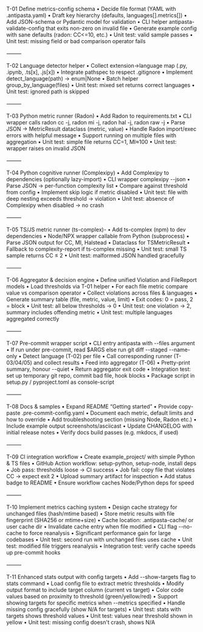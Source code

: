 T-01 Define metrics-config schema
• Decide file format (YAML with .antipasta.yaml)
• Draft key hierarchy (defaults, languages[].metrics[])
• Add JSON-schema or Pydantic model for validation
• CLI helper antipasta-validate-config that exits non-zero on invalid file
• Generate example config with sane defaults (radon: CC<=10, etc.)
• Unit test: valid sample passes
• Unit test: missing field or bad comparison operator fails

⸻

T-02 Language detector helper
• Collect extension→language map (.py, .ipynb, .ts[x], .js[x])
• Integrate pathspec to respect .gitignore
• Implement detect_language(path) → enum|None
• Batch helper group_by_language(files)
• Unit test: mixed set returns correct languages
• Unit test: ignored path is skipped

⸻

T-03 Python metric runner (Radon)
• Add Radon to requirements.txt
• CLI wrapper calls radon cc -j, radon mi -j, radon hal -j, radon raw -j
• Parse JSON → MetricResult dataclass (metric, value)
• Handle Radon import/exec errors with helpful message
• Support running on multiple files with aggregation
• Unit test: simple file returns CC=1, MI≈100
• Unit test: wrapper raises on invalid JSON

⸻

T-04 Python cognitive runner (Complexipy)
• Add Complexipy to dependencies (optionally lazy-import)
• CLI wrapper complexipy --json <file>
• Parse JSON → per-function complexity list
• Compare against threshold from config
• Implement skip logic if metric disabled
• Unit test: file with deep nesting exceeds threshold → violation
• Unit test: absence of Complexipy when disabled → no crash

⸻

T-05 TS/JS metric runner (ts-complex)-
• Add ts-complex (npm) to dev dependencies
• Node/NPX wrapper callable from Python (subprocess)
• Parse JSON output for CC, MI, Halstead
• Dataclass for TSMetricResult
• Fallback to complexity-report if ts-complex missing
• Unit test: small TS sample returns CC ≤ 2
• Unit test: malformed JSON handled gracefully

⸻

T-06 Aggregator & decision engine
• Define unified Violation and FileReport models
• Load thresholds via T-01 helper
• For each file metric compare value vs comparison operator
• Collect violations across files & languages
• Generate summary table (file, metric, value, limit)
• Exit codes: 0 = pass, 2 = block
• Unit test: all below thresholds → 0
• Unit test: one violation → 2, summary includes offending metric
• Unit test: multiple languages aggregated correctly

⸻

T-07 Pre-commit wrapper script
• CLI entry antipasta with --files argument
• If run under pre-commit, read $ARGS else run git diff --staged --name-only
• Detect language (T-02) per file
• Call corresponding runner (T-03/04/05) and collect results
• Feed into aggregator (T-06)
• Pretty-print summary, honour --quiet
• Return aggregator exit code
• Integration test: set up temporary git repo, commit bad file, hook blocks
• Package script in setup.py / pyproject.toml as console-script

⸻

T-08 Docs & samples
• Expand README “Getting started”
• Provide copy-paste .pre-commit-config.yaml
• Document each metric, default limits and how to override
• Add troubleshooting section (missing Node, Radon etc.)
• Include example output screenshots/asciicast
• Update CHANGELOG with initial release notes
• Verify docs build passes (e.g. mkdocs, if used)

⸻

T-09 CI integration workflow
• Create example_project/ with simple Python & TS files
• GitHub Action workflow: setup-python, setup-node, install deps
• Job pass: thresholds loose → CI success
• Job fail: copy file that violates CC → expect exit 2
• Upload summary artifact for inspection
• Add status badge to README
• Ensure workflow caches Node/Python deps for speed

⸻

T-10 Implement metrics caching system
• Design cache strategy for unchanged files (hash/mtime based)
• Store metric results with file fingerprint (SHA256 or mtime+size)
• Cache location: .antipasta-cache/ or user cache dir
• Invalidate cache entry when file modified
• CLI flag --no-cache to force reanalysis
• Significant performance gain for large codebases
• Unit test: second run with unchanged files uses cache
• Unit test: modified file triggers reanalysis
• Integration test: verify cache speeds up pre-commit hooks

⸻

T-11 Enhanced stats output with config targets
• Add --show-targets flag to stats command
• Load config file to extract metric thresholds
• Modify output format to include target column (current vs target)
• Color code values based on proximity to threshold (green/yellow/red)
• Support showing targets for specific metrics when --metrics specified
• Handle missing config gracefully (show N/A for targets)
• Unit test: stats with targets shows threshold values
• Unit test: values near threshold shown in yellow
• Unit test: missing config doesn't crash, shows N/A
